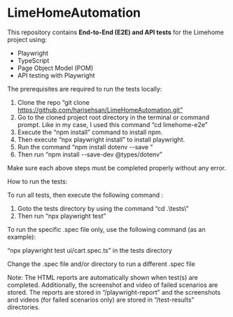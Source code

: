 # LimeHomeAutomation

This repository contains **End-to-End (E2E) and API tests** for the Limehome project using:

- Playwright
- TypeScript
- Page Object Model (POM)
- API testing with Playwright

The prerequisites are required to run the tests locally:

1.	Clone the repo “git clone https://github.com/harisehsan/LimeHomeAutomation.git”
2.	Go to the cloned project root directory in the terminal or command prompt. Like in my case, I used this command “cd limehome-e2e” 
3.	Execute the “npm install” command to install npm. 
4.	Then execute “npx playwright install” to install playwright. 
5.	Run the command “npm install dotenv --save “
6.	Then run “npm install --save-dev @types/dotenv”

Make sure each above steps must be completed properly without any error.

How to run the tests:

To run all tests, then execute the following command :

1.	Goto the tests directory by using the command “cd .\tests\”
2.	Then run “npx playwright test”

To run the specific .spec file only, use the following command (as an example):

“npx playwright test ui/cart.spec.ts” in the tests directory

Change the .spec file and/or directory to run a different .spec file

Note: The HTML reports are automatically shown when test(s) are completed. Additionally, the screenshot and video of failed scenarios are stored. The reports are stored in “/playwright-report” and the screenshots and videos (for failed scenarios only) are stored in “/test-results” directories. 
